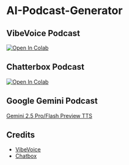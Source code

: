 # AI-Podcast-Generator
## VibeVoice Podcast
[![Open In Colab](https://colab.research.google.com/assets/colab-badge.svg)](https://colab.research.google.com/github/NeuralFalconYT/AI-Podcast-Generator/blob/main/VibeVoice_Colab.ipynb) <br>
## Chatterbox Podcast
[![Open In Colab](https://colab.research.google.com/assets/colab-badge.svg)](https://colab.research.google.com/github/NeuralFalconYT/chatterbox-colab/blob/main/ChatterBox_Podcast.ipynb) <br>
## Google Gemini Podcast
[Gemini 2.5 Pro/Flash  Preview TTS](https://aistudio.google.com/generate-speech)
## Credits
- [VibeVoice](https://github.com/microsoft/VibeVoice)
- [Chatbox](https://github.com/chatboxai/chatbox)

